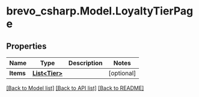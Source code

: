 # brevo_csharp.Model.LoyaltyTierPage
## Properties

Name | Type | Description | Notes
------------ | ------------- | ------------- | -------------
**Items** | [**List&lt;Tier&gt;**](Tier.md) |  | [optional] 

[[Back to Model list]](../README.md#documentation-for-models) [[Back to API list]](../README.md#documentation-for-api-endpoints) [[Back to README]](../README.md)

